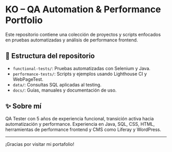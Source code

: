 
# KO – QA Automation & Performance Portfolio

Este repositorio contiene una colección de proyectos y scripts enfocados en pruebas automatizadas y análisis de performance frontend.

## 📁 Estructura del repositorio

- `functional-tests/`: Pruebas automatizadas con Selenium y Java.
- `performance-tests/`: Scripts y ejemplos usando Lighthouse CI y WebPageTest.
- `data/`: Consultas SQL aplicadas al testing.
- `docs/`: Guías, manuales y documentación de uso.

## ✨ Sobre mí

QA Tester con 5 años de experiencia funcional, transición activa hacia automatización y performance. Experiencia en Java, SQL, CSS, HTML, herramientas de performance frontend y CMS como Liferay y WordPress.

---

¡Gracias por visitar mi portafolio!
